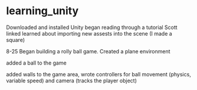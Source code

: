 # learning_unity

Downloaded and installed Unity
began reading through a tutorial Scott linked
learned about importing new assests into the scene (I made a square)


8-25
Began building a rolly ball game. Created a plane environment

added a ball to the game

added walls to the game area, wrote controllers for ball movement (physics, variable speed)
and camera (tracks the player object)
